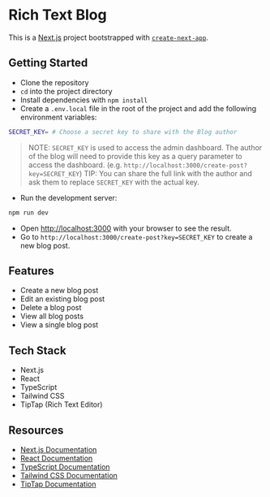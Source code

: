 # Rich Text Blog

This is a [Next.js](https://nextjs.org) project bootstrapped with [`create-next-app`](https://nextjs.org/docs/app/api-reference/cli/create-next-app).

## Getting Started

- Clone the repository
- `cd` into the project directory
- Install dependencies with `npm install`
- Create a `.env.local` file in the root of the project and add the following environment variables:

```bash
SECRET_KEY= # Choose a secret key to share with the Blog author
```

> NOTE: `SECRET_KEY` is used to access the admin dashboard. The author of the blog will need to provide this key as a query parameter to access the dashboard. (e.g. `http://localhost:3000/create-post?key=SECRET_KEY`)
> TIP: You can share the full link with the author and ask them to replace `SECRET_KEY` with the actual key.

- Run the development server:

```bash
npm run dev
```

- Open [http://localhost:3000](http://localhost:3000) with your browser to see the result.
- Go to `http://localhost:3000/create-post?key=SECRET_KEY` to create a new blog post.

## Features

- Create a new blog post
- Edit an existing blog post
- Delete a blog post
- View all blog posts
- View a single blog post

## Tech Stack

- Next.js
- React
- TypeScript
- Tailwind CSS
- TipTap (Rich Text Editor)

## Resources

- [Next.js Documentation](https://nextjs.org/docs)
- [React Documentation](https://reactjs.org/docs/getting-started.html)
- [TypeScript Documentation](https://www.typescriptlang.org/docs/)
- [Tailwind CSS Documentation](https://tailwindcss.com/docs)
- [TipTap Documentation](https://www.tiptap.dev/)
